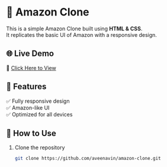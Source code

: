 # 🛒 Amazon Clone  

This is a simple Amazon Clone built using **HTML & CSS**.  
It replicates the basic UI of Amazon with a responsive design.  

## 🌐 Live Demo  
🔗 [Click Here to View](https://aveenavin.github.io/Amazon-e-commerce-clone/)  

## 🚀 Features  
✅ Fully responsive design  
✅ Amazon-like UI  
✅ Optimized for all devices  

## 📂 How to Use  
1. Clone the repository  
   ```bash
   git clone https://github.com/aveenavin/amazon-clone.git
